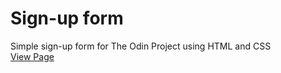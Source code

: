 # Sign-up form
Simple sign-up form for The Odin Project using HTML and CSS
<br>
<a href="https://tgorgijoska.github.io/sign-up/">View Page</a>

